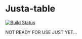 # Justa-table

[![Build Status](https://travis-ci.org/cball/justa-table.svg?branch=master)](https://travis-ci.org/cball/justa-table)

NOT READY FOR USE JUST YET...

